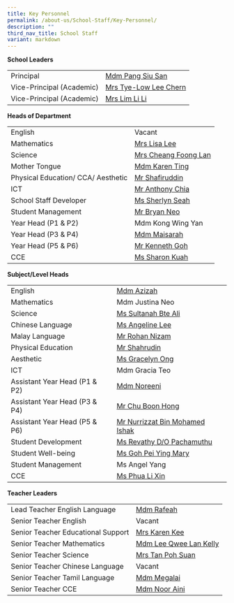 ```yaml
---
title: Key Personnel
permalink: /about-us/School-Staff/Key-Personnel/
description: ""
third_nav_title: School Staff
variant: markdown
---
```

**School Leaders**

| | | 
| -------- | -------- | 
| Principal     |[Mdm Pang Siu San](mailto:naps_sl@moe.edu.sg)   | 
|Vice-Principal (Academic)|[Mrs Tye-Low Lee Chern](mailto:naps_sl@moe.edu.sg)|
|Vice-Principal (Academic)|[Mrs Lim Li Li](mailto:naps_sl@moe.edu.sg)

**Heads of Department**

| | | 
| -------- | -------- | 
|English| Vacant
|Mathematics|[Mrs Lisa Lee](mailto:lisa_lee-chong@moe.edu.sg)
|Science|[Mrs Cheang Foong Lan](mailto:leong_foong_lan@moe.edu.sg)
|Mother Tongue|[Mdm Karen Ting](mailto:ting_soo_wee@moe.edu.sg)
|Physical Education/ CCA/ Aesthetic|[Mr Shafiruddin](mailto:shafiruddin_b_rahim@moe.edu.sg)
|ICT|[Mr Anthony Chia](mailto:chia_tet_soon_anthony@moe.edu.sg)
|School Staff Developer|[Ms Sherlyn Seah](mailto:sherlyn_seah_xiao_yun@moe.edu.sg)
|Student Management|[Mr Bryan Neo](mailto:bryan_neo_ginn_ning@moe.edu.sg)
|Year Head (P1 & P2)| Mdm Kong Wing Yan
|Year Head (P3 & P4)|[Mdm Maisarah](mailto:maisarah_supani@moe.edu.sg)
|Year Head (P5 & P6)|[Mr Kenneth Goh](mailto:kenneth_goh_tai_peng@moe.edu.sg)
|CCE|[Ms Sharon Kuah](mailto:kuah_soh_ling@moe.edu.sg)

**Subject/Level Heads**

| | | 
| -------- | -------- | 
|English|[Mdm Azizah](mailto:azizah_jumaat@moe.edu.sg)
|Mathematics| Mdm Justina Neo
|Science|[Ms Sultanah Bte Ali](mailto:sultanah_ali@moe.edu.sg)
|Chinese Language|[Ms Angeline Lee](mailto:lee_siew_hoon_angeline@moe.edu.sg)
|Malay Language|[Mr Rohan Nizam](mailto:rohan_nizam_basheer@moe.edu.sg)
|Physical Education|[Mr Shahrudin](mailto:shahrudin_salleh@moe.edu.sg)
|Aesthetic|[Ms Gracelyn Ong](mailto:ong_tze_min_gracelyn@moe.edu.sg)
|ICT| Mdm Gracia Teo
|Assistant Year Head (P1 & P2)|[Mdm Noreeni](mailto:noreeni_ismail@moe.edu.sg)
|Assistant Year Head (P3 & P4)|[Mr Chu Boon Hong](mailto:chu_boon_hong@moe.edu.sg)
|Assistant Year Head (P5 & P6)|[Mr Nurrizzat Bin Mohamed Ishak](mailto:nurrizzat_mohamed_ishak@moe.edu.sg)
|Student Development|[Ms Revathy D/O Pachamuthu](mailto:revathy_pachamuthu@moe.edu.sg)
|Student Well-being|[Ms Goh Pei Ying Mary](mailto:goh_pei_ying_mary@moe.edu.sg)
|Student Management| Ms Angel Yang
|CCE|[Ms Phua Li Xin](mailto:phua_li_xin@moe.edu.sg)

**Teacher Leaders**

| | | 
| -------- | -------- | 
|Lead Teacher English Language|[Mdm Rafeah](mailto:rafeah_yahya@moe.edu.sg)
|Senior Teacher English|Vacant
|Senior Teacher Educational Support|[Mrs Karen Kee](mailto:karen_kee@moe.edu.sg)
|Senior Teacher Mathematics|[Mdm Lee Qwee Lan Kelly](mailto:lee_qwee_lan_kelly@moe.edu.sg)
|Senior Teacher Science|[Mrs Tan Poh Suan](mailto:tan_poh_suan_b@moe.edu.sg)
|Senior Teacher Chinese Language|Vacant
|Senior Teacher Tamil Language|[Mdm Megalai](mailto:megalai_thangavelu@moe.edu.sg)
|Senior Teacher CCE|[Mdm Noor Aini](mailto:noor_aini@moe.edu.sg)